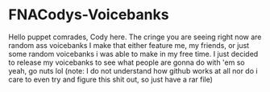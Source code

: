 # FNACodys-Voicebanks
Hello puppet comrades, Cody here. The cringe you are seeing right now are random ass voicebanks I make that either feature me, my friends, or just some random voicebanks i was able to make in my free time. I just decided to release my voicebanks to see what people are gonna do with 'em so yeah, go nuts lol (note: I do not understand how github works at all nor do i care to even try and figure this shit out, so just have a rar file)
